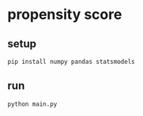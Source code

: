 # propensity score

## setup

```shell
pip install numpy pandas statsmodels
```

## run

```shell
python main.py
```
